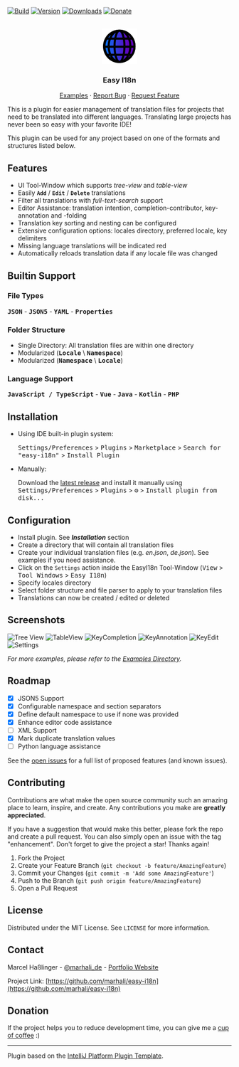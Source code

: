 <div id="top"></div>

<!-- PROJECT SHIELDS -->
[![Build](https://img.shields.io/github/actions/workflow/status/marhali/easy-i18n/build.yml?branch=main&style=for-the-badge)](https://github.com/marhali/easy-i18n/actions)
[![Version](https://img.shields.io/jetbrains/plugin/v/16316.svg?style=for-the-badge)](https://plugins.jetbrains.com/plugin/16316)
[![Downloads](https://img.shields.io/jetbrains/plugin/d/16316.svg?style=for-the-badge)](https://plugins.jetbrains.com/plugin/16316)
[![Donate](https://img.shields.io/badge/Donate-PayPal-green.svg?style=for-the-badge)](https://paypal.me/marhalide)

<!-- PROJECT LOGO -->
<br />
<div align="center">
  <a href="https://github.com/marhali/easy-i18n">
    <img src="src/main/resources/META-INF/pluginIcon.svg" alt="Logo" width="80" height="80">
  </a>

  <h3 align="center">Easy I18n</h3>

  <p align="center">
    <a href="https://github.com/marhali/easy-i18n/tree/main/example">Examples</a>
    ·
    <a href="https://github.com/marhali/easy-i18n/issues/new?labels=bug">Report Bug</a>
    ·
    <a href="https://github.com/marhali/easy-i18n/issues/new?labels=enhancement">Request Feature</a>
  </p>
</div>

<!-- Plugin description -->
This is a plugin for easier management of translation files for projects that need to be translated into different languages. Translating large projects has never been so easy with your favorite IDE!

This plugin can be used for any project based on one of the formats and structures listed below.

## Features
- UI Tool-Window which supports _tree-view_ and _table-view_
- Easily **`Add`** / **`Edit`** / **`Delete`** translations
- Filter all translations with _full-text-search_ support
- Editor Assistance: translation intention, completion-contributor, key-annotation and -folding
- Translation key sorting and nesting can be configured
- Extensive configuration options: locales directory, preferred locale, key delimiters
- Missing language translations will be indicated red
- Automatically reloads translation data if any locale file was changed

## Builtin Support
### File Types
**<kbd>JSON</kbd>** - **<kbd>JSON5</kbd>** - **<kbd>YAML</kbd>** - **<kbd>Properties</kbd>**

### Folder Structure
- Single Directory: All translation files are within one directory 
- Modularized (**<kbd>Locale</kbd>** \ **<kbd>Namespace</kbd>**)
- Modularized (**<kbd>Namespace</kbd>** \ **<kbd>Locale</kbd>**)

### Language Support
**<kbd>JavaScript / TypeScript</kbd>** - **<kbd>Vue</kbd>** - **<kbd>Java</kbd>** - **<kbd>Kotlin</kbd>** - **<kbd>PHP</kbd>**

<!-- Plugin description end -->

## Installation

- Using IDE built-in plugin system:

  <kbd>Settings/Preferences</kbd> > <kbd>Plugins</kbd> > <kbd>Marketplace</kbd> > <kbd>Search for "easy-i18n"</kbd> >
  <kbd>Install Plugin</kbd>

- Manually:

  Download the [latest release](https://github.com/marhali/easy-i18n/releases/latest) and install it manually using
  <kbd>Settings/Preferences</kbd> > <kbd>Plugins</kbd> > <kbd>⚙️</kbd> > <kbd>Install plugin from disk...</kbd>



<!-- PLUGIN CONFIGURATION -->
## Configuration
- Install plugin. See **_Installation_** section
- Create a directory that will contain all translation files
- Create your individual translation files (e.g. _en.json_, _de.json_). See examples if you need assistance.
- Click on the `Settings` action inside the EasyI18n Tool-Window (<kbd>View</kbd> > <kbd>Tool Windows</kbd> > <kbd>Easy I18n</kbd>)
- Specify locales directory
- Select folder structure and file parser to apply to your translation files
- Translations can now be created / edited or deleted


<!-- USAGE EXAMPLES -->
## Screenshots
![Tree View](https://raw.githubusercontent.com/marhali/easy-i18n/main/example/images/tree-view.PNG)
![TableView](https://raw.githubusercontent.com/marhali/easy-i18n/main/example/images/table-view.PNG)
![KeyCompletion](https://raw.githubusercontent.com/marhali/easy-i18n/main/example/images/key-completion.PNG)
![KeyAnnotation](https://raw.githubusercontent.com/marhali/easy-i18n/main/example/images/key-annotation.PNG)
![KeyEdit](https://raw.githubusercontent.com/marhali/easy-i18n/main/example/images/key-edit.PNG)
![Settings](https://raw.githubusercontent.com/marhali/easy-i18n/main/example/images/settings.PNG)

_For more examples, please refer to the [Examples Directory](https://github.com/marhali/easy-i18n/tree/main/example)._


<!-- ROADMAP -->
## Roadmap

- [X] JSON5 Support
- [X] Configurable namespace and section separators
- [X] Define default namespace to use if none was provided
- [X] Enhance editor code assistance
- [ ] XML Support
- [X] Mark duplicate translation values
- [ ] Python language assistance

See the [open issues](https://github.com/marhali/easy-i18n/issues) for a full list of proposed features (and known issues).


<!-- CONTRIBUTING -->
## Contributing

Contributions are what make the open source community such an amazing place to learn, inspire, and create. Any contributions you make are **greatly appreciated**.

If you have a suggestion that would make this better, please fork the repo and create a pull request. You can also simply open an issue with the tag "enhancement".
Don't forget to give the project a star! Thanks again!

1. Fork the Project
2. Create your Feature Branch (`git checkout -b feature/AmazingFeature`)
3. Commit your Changes (`git commit -m 'Add some AmazingFeature'`)
4. Push to the Branch (`git push origin feature/AmazingFeature`)
5. Open a Pull Request





<!-- LICENSE -->
## License

Distributed under the MIT License. See `LICENSE` for more information.





<!-- CONTACT -->
## Contact

Marcel Haßlinger - [@marhali_de](https://twitter.com/marhali_de) - [Portfolio Website](https://marhali.de)

Project Link: [https://github.com/marhali/easy-i18n](https://github.com/marhali/easy-i18n)



<!-- DONATION -->
## Donation
If the project helps you to reduce development time, you can give me a [cup of coffee](https://paypal.me/marhalide) :)

---
Plugin based on the [IntelliJ Platform Plugin Template][template].


<!-- MARKDOWN LINKS & IMAGES -->
[template]: https://github.com/JetBrains/intellij-platform-plugin-template
